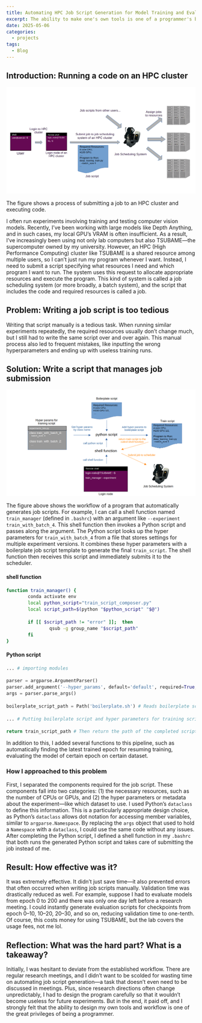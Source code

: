 ```yaml
---
title: Automating HPC Job Script Generation for Model Training and Evaluation
excerpt: The ability to make one's own tools is one of a programmer's biggest strengths.
date: 2025-05-06
categories:
  - projects
tags:
  - Blog
---
```

## Introduction: Running a code on an HPC cluster

![job_scheduling_system](/assets/job_scheduling_system.png)

The figure shows a process of submitting a job to an HPC cluster and executing code.

I often run experiments involving training and testing computer vision models. Recently, I’ve been working with large models like Depth Anything, and in such cases, my local GPU’s VRAM is often insufficient. As a result, I’ve increasingly been using not only lab computers but also TSUBAME—the supercomputer owned by my university. However, an HPC (High Performance Computing) cluster like TSUBAME is a shared resource among multiple users, so I can’t just run my program whenever I want. Instead, I need to submit a script specifying what resources I need and which program I want to run. The system uses this request to allocate appropriate resources and execute the program. This kind of system is called a job scheduling system (or more broadly, a batch system), and the script that includes the code and required resources is called a job.
## Problem: Writing a job script is too tedious
Writing that script manually is a tedious task. When running similar experiments repeatedly, the required resources usually don’t change much, but I still had to write the same script over and over again. This manual process also led to frequent mistakes, like inputting the wrong hyperparameters and ending up with useless training runs.
## Solution: Write a script that manages job submission

![job_scheduling_system](/assets/HPC_job_script_generator.png)

The figure above shows the workflow of a program that automatically generates job scripts. For example, I can call a shell function named `train_manager` (defined in `.bashrc`) with an argument like `--experiment train_with_batch_4`. This shell function then invokes a Python script and passes along the argument. The Python script looks up the hyper parameters for `train_with_batch_4` from a file that stores settings for multiple experiment versions. It combines these hyper parameters with a boilerplate job script template to generate the final `train_script`. The shell function then receives this script and immediately submits it to the scheduler.
#### shell function
```bash
function train_manager() {
        conda activate env
        local python_script="train_script_composer.py"
        local script_path=$(python "$python_script" "$@")

        if [[ $script_path != "error" ]];  then
                qsub -g group_name "$script_path"
        fi
}
```
#### Python script
``` python
... # importing modules

parser = argparse.ArgumentParser()
parser.add_argument('--hyper_params', default='default', required=True, help="name of your experiment") # Takes an argument from shell function
args = parser.parse_args()

boilerplate_script_path = Path('boilerplate.sh') # Reads boilerplate script

... # Putting boilerplate script and hyper parameters for training script arugment together

return train_script_path # Then return the path of the completed script

```
In addition to this, I added several functions to this pipeline, such as automatically finding the latest trained epoch for resuming training, evaluating the model of certain epoch on certain dataset.
### How I approached to this problem
First, I separated the components required for the job script. These components fall into two categories: (1) the necessary resources, such as the number of CPUs or GPUs, and (2) the hyper parameters or metadata about the experiment—like which dataset to use. I used Python’s `dataclass` to define this information. This is a particularly appropriate design choice, as Python’s `dataclass` allows dot notation for accessing member variables, similar to `argparse.Namespace`. By replacing the `args` object that used to hold a `Namespace` with a `dataclass`, I could use the same code without any issues. After completing the Python script, I defined a shell function in my `.bashrc` that both runs the generated Python script and takes care of submitting the job instead of me. 
## Result: How effective was it?
It was extremely effective. It didn’t just save time—it also prevented errors that often occurred when writing job scripts manually. Validation time was drastically reduced as well. For example, suppose I had to evaluate models from epoch 0 to 200 and there was only one day left before a research meeting. I could instantly generate evaluation scripts for checkpoints from epoch 0–10, 10–20, 20–30, and so on, reducing validation time to one-tenth. Of course, this costs money for using TSUBAME, but the lab covers the usage fees, not me lol.
## Reflection: What was the hard part? What is a takeaway?
Initially, I was hesitant to deviate from the established workflow. There are regular research meetings, and I didn’t want to be scolded for wasting time on automating job script generation—a task that doesn’t even need to be discussed in meetings. Plus, since research directions often change unpredictably, I had to design the program carefully so that it wouldn’t become useless for future experiments. But in the end, it paid off, and I strongly felt that the ability to design my own tools and workflow is one of the great privileges of being a programmer.